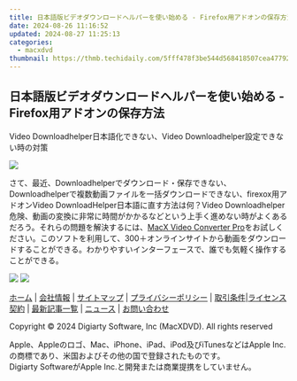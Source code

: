 ```yaml
---
title: 日本語版ビデオダウンロードヘルパーを使い始める - Firefox用アドオンの保存方法
date: 2024-08-26 11:16:52
updated: 2024-08-27 11:25:13
categories:
  - macxdvd
thumbnail: https://thmb.techidaily.com/5fff478f3be544d568418507cea4779277edfa2a7ab7bd041018e6ff63ff5cdd.jpg
---
```


## 日本語版ビデオダウンロードヘルパーを使い始める - Firefox用アドオンの保存方法

Video Downloadhelper日本語化できない、Video Downloadhelper設定できない時の対策

![](https://www.macxdvd.com/blog/img/excellent-video-downloadhelper-tutorials0317.jpg)

さて、最近、Downloadhelperでダウンロード・保存できない、Downloadhelperで複数動画ファイルを一括ダウンロードできない、firexox用アドオンVideo DownloadHelper日本語に直す方法は何？Video Downloadhelper危険、動画の変換に非常に時間がかかるなどという上手く進めない時がよくあるだろう。それらの問題を解決するには、[MacX Video Converter Pro](https://tools.techidaily.com/macxdvd/products/)をお試しください。このソフトを利用して、300＋オンラインサイトから動画をダウンロードすることができる。わかりやすいインターフェースで、誰でも気軽く操作することができる。

[![](https://www.macxdvd.com/blog/new-fourteen/btnw.png)](https://tools.techidaily.com/macxdvd/products/) [![](https://www.macxdvd.com/blog/new-fourteen/btnm.png)](https://tools.techidaily.com/macxdvd/products/) 



[ホーム](https://tools.techidaily.com/macxdvd/products/) | [会社情報](https://tools.techidaily.com/macxdvd/products/) | [サイトマップ](https://tools.techidaily.com/macxdvd/products/) | [プライバシーポリシー](https://tools.techidaily.com/macxdvd/products/) | [取引条件](https://tools.techidaily.com/macxdvd/products/)|[ライセンス契約](https://tools.techidaily.com/macxdvd/products/) | [最新記事一覧](https://tools.techidaily.com/macxdvd/products/) | [ニュース](https://tools.techidaily.com/macxdvd/products/) | [お問い合わせ](https://tools.techidaily.com/macxdvd/products/)

Copyright © 2024 Digiarty Software, Inc (MacXDVD). All rights reserved

Apple、Appleのロゴ、Mac、iPhone、iPad、iPod及びiTunesなどはApple Inc.の商標であり、米国およびその他の国で登録されたものです。  
Digiarty SoftwareがApple Inc.と開発または商業提携をしていません。

<ins class="adsbygoogle"
     style="display:block"
     data-ad-format="autorelaxed"
     data-ad-client="ca-pub-7571918770474297"
     data-ad-slot="1223367746"></ins>



<ins class="adsbygoogle"
     style="display:block"
     data-ad-client="ca-pub-7571918770474297"
     data-ad-slot="8358498916"
     data-ad-format="auto"
     data-full-width-responsive="true"></ins>
